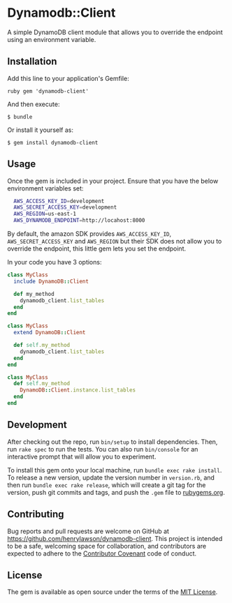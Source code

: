 # Dynamodb::Client

A simple DynamoDB client module that allows you to override the endpoint using
an environment variable.

## Installation

Add this line to your application's Gemfile:

```ruby gem 'dynamodb-client' ```

And then execute:

    $ bundle

Or install it yourself as:

    $ gem install dynamodb-client

## Usage

Once the gem is included in your project. Ensure that you have the below
environment variables set:

```bash
  AWS_ACCESS_KEY_ID=development
  AWS_SECRET_ACCESS_KEY=development
  AWS_REGION=us-east-1
  AWS_DYNAMODB_ENDPOINT=http://locahost:8000
```

By default, the amazon SDK provides `AWS_ACCESS_KEY_ID`,
`AWS_SECRET_ACCESS_KEY` and `AWS_REGION` but their SDK does not allow you to
override the endpoint, this little gem lets you set the endpoint.

In your code you have 3 options:

```ruby
class MyClass
  include DynamoDB::Client

  def my_method
    dynamodb_client.list_tables
  end
end
```

```ruby
class MyClass
  extend DynamoDB::Client

  def self.my_method
    dynamodb_client.list_tables
  end
end
```

```ruby
class MyClass
  def self.my_method
    DynamoDB::Client.instance.list_tables
  end
end
```

## Development

After checking out the repo, run `bin/setup` to install dependencies. Then, run
`rake spec` to run the tests. You can also run `bin/console` for an interactive
prompt that will allow you to experiment.

To install this gem onto your local machine, run `bundle exec rake install`. To
release a new version, update the version number in `version.rb`, and then run
`bundle exec rake release`, which will create a git tag for the version, push
git commits and tags, and push the `.gem` file to
[rubygems.org](https://rubygems.org).

## Contributing

Bug reports and pull requests are welcome on GitHub at
https://github.com/henrylawson/dynamodb-client. This project is intended to be
a safe, welcoming space for collaboration, and contributors are expected to
adhere to the [Contributor Covenant](http://contributor-covenant.org) code of
conduct.


## License

The gem is available as open source under the terms of the [MIT
License](http://opensource.org/licenses/MIT).

